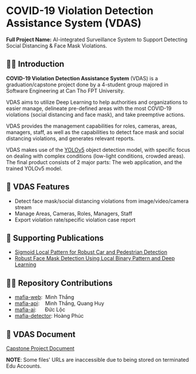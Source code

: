# COVID-19 Violation Detection Assistance System (VDAS)

**Full Project Name:** AI-integrated Surveillance System to Support Detecting Social Distancing & Face Mask Violations. 

## 🙋‍♂️ Introduction 

**COVID-19 Violation Detection Assistance System** (VDAS) is a graduation/capstone project done by a 4-student group majored in Software Engineering at Can Tho FPT University. 

VDAS aims to utilize Deep Learning to help authorities and organizations to easier manage, delineate pre-defined areas with the most COVID-19 violations (social distancing and face mask), and take preemptive actions.  

VDAS provides the management capabilities for roles, cameras, areas, managers, staff, as well as the capabilities to detect face mask and social distancing violations, and generates relevant reports.

VDAS makes use of the [YOLOv5](https://github.com/ultralytics/yolov5) object detection model, with specific focus on dealing with complex conditions (low-light conditions, crowded areas). The final product consists of 2 major parts: The web application, and the trained YOLOv5 model.

## 📝 VDAS Features
-  Detect face mask/social distancing violations from image/video/camera stream
-  Manage Areas, Cameras, Roles, Managers, Staff
-  Export violation rate/specific violation case report

## 📰 Supporting Publications
- [Sigmoid Local Pattern for Robust Car and Pedestrian Detection](https://link.springer.com/chapter/10.1007/978-3-030-97610-1_43)  
- [Robust Face Mask Detection Using Local Binary Pattern and Deep Learning](https://link.springer.com/chapter/10.1007/978-3-031-03918-8_6)

## 🧑‍💻 Repository Contributions
- [mafia-web](https://github.com/covid-vdas/mafia-web): &nbsp;Minh Thắng
- [mafia-api](https://github.com/covid-vdas/mafia-api): &nbsp;&nbsp;&nbsp;Minh Thắng, Quang Huy
- [mafia-ai](https://github.com/covid-vdas/mafia-ai): &nbsp;&nbsp;&nbsp;&nbsp;&nbsp;Đức Lộc
- [mafia-detector](https://github.com/covid-vdas/mafia-detector): Hoàng Phúc

## 📄 VDAS Document
[Capstone Project Document](https://drive.google.com/file/d/15A87W20kypxVLGEYhTxDyhNGvkQBKja_/view?usp=sharing)  

**NOTE**: Some files' URLs are inaccessible due to being stored on terminated Edu Accounts.

